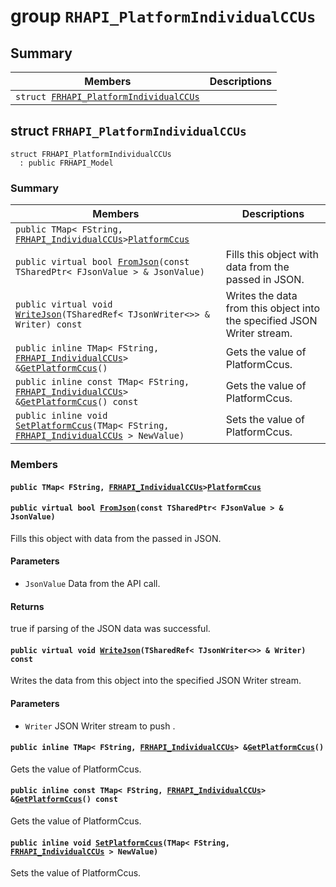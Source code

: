 # group `RHAPI_PlatformIndividualCCUs` <a id="group__RHAPI__PlatformIndividualCCUs"></a>

## Summary

 Members                        | Descriptions                                
--------------------------------|---------------------------------------------
`struct `[`FRHAPI_PlatformIndividualCCUs`](#structFRHAPI__PlatformIndividualCCUs) | 

## struct `FRHAPI_PlatformIndividualCCUs` <a id="structFRHAPI__PlatformIndividualCCUs"></a>

```
struct FRHAPI_PlatformIndividualCCUs
  : public FRHAPI_Model
```

### Summary

 Members                        | Descriptions                                
--------------------------------|---------------------------------------------
`public TMap< FString, `[`FRHAPI_IndividualCCUs`](RHAPI_IndividualCCUs.md#structFRHAPI__IndividualCCUs)` > `[`PlatformCcus`](#structFRHAPI__PlatformIndividualCCUs_1a9bc66a944baafa4b1b4796955ae19bfb) | 
`public virtual bool `[`FromJson`](#structFRHAPI__PlatformIndividualCCUs_1a99f88ee3fafb9fad675b53d661119b79)`(const TSharedPtr< FJsonValue > & JsonValue)` | Fills this object with data from the passed in JSON.
`public virtual void `[`WriteJson`](#structFRHAPI__PlatformIndividualCCUs_1a56e52f0e1c650225d97b95b4dfa66fd2)`(TSharedRef< TJsonWriter<>> & Writer) const` | Writes the data from this object into the specified JSON Writer stream.
`public inline TMap< FString, `[`FRHAPI_IndividualCCUs`](RHAPI_IndividualCCUs.md#structFRHAPI__IndividualCCUs)` > & `[`GetPlatformCcus`](#structFRHAPI__PlatformIndividualCCUs_1ab0aa45ea28850ff0954025afd80821c0)`()` | Gets the value of PlatformCcus.
`public inline const TMap< FString, `[`FRHAPI_IndividualCCUs`](RHAPI_IndividualCCUs.md#structFRHAPI__IndividualCCUs)` > & `[`GetPlatformCcus`](#structFRHAPI__PlatformIndividualCCUs_1ab453ea06efdbf264d0386af5a92e1d65)`() const` | Gets the value of PlatformCcus.
`public inline void `[`SetPlatformCcus`](#structFRHAPI__PlatformIndividualCCUs_1a02d6518127c49ad1d7fcfb0bdf1f243b)`(TMap< FString, `[`FRHAPI_IndividualCCUs`](RHAPI_IndividualCCUs.md#structFRHAPI__IndividualCCUs)` > NewValue)` | Sets the value of PlatformCcus.

### Members

#### `public TMap< FString, `[`FRHAPI_IndividualCCUs`](RHAPI_IndividualCCUs.md#structFRHAPI__IndividualCCUs)` > `[`PlatformCcus`](#structFRHAPI__PlatformIndividualCCUs_1a9bc66a944baafa4b1b4796955ae19bfb) <a id="structFRHAPI__PlatformIndividualCCUs_1a9bc66a944baafa4b1b4796955ae19bfb"></a>

#### `public virtual bool `[`FromJson`](#structFRHAPI__PlatformIndividualCCUs_1a99f88ee3fafb9fad675b53d661119b79)`(const TSharedPtr< FJsonValue > & JsonValue)` <a id="structFRHAPI__PlatformIndividualCCUs_1a99f88ee3fafb9fad675b53d661119b79"></a>

Fills this object with data from the passed in JSON.

#### Parameters
* `JsonValue` Data from the API call.

#### Returns
true if parsing of the JSON data was successful.

#### `public virtual void `[`WriteJson`](#structFRHAPI__PlatformIndividualCCUs_1a56e52f0e1c650225d97b95b4dfa66fd2)`(TSharedRef< TJsonWriter<>> & Writer) const` <a id="structFRHAPI__PlatformIndividualCCUs_1a56e52f0e1c650225d97b95b4dfa66fd2"></a>

Writes the data from this object into the specified JSON Writer stream.

#### Parameters
* `Writer` JSON Writer stream to push .

#### `public inline TMap< FString, `[`FRHAPI_IndividualCCUs`](RHAPI_IndividualCCUs.md#structFRHAPI__IndividualCCUs)` > & `[`GetPlatformCcus`](#structFRHAPI__PlatformIndividualCCUs_1ab0aa45ea28850ff0954025afd80821c0)`()` <a id="structFRHAPI__PlatformIndividualCCUs_1ab0aa45ea28850ff0954025afd80821c0"></a>

Gets the value of PlatformCcus.

#### `public inline const TMap< FString, `[`FRHAPI_IndividualCCUs`](RHAPI_IndividualCCUs.md#structFRHAPI__IndividualCCUs)` > & `[`GetPlatformCcus`](#structFRHAPI__PlatformIndividualCCUs_1ab453ea06efdbf264d0386af5a92e1d65)`() const` <a id="structFRHAPI__PlatformIndividualCCUs_1ab453ea06efdbf264d0386af5a92e1d65"></a>

Gets the value of PlatformCcus.

#### `public inline void `[`SetPlatformCcus`](#structFRHAPI__PlatformIndividualCCUs_1a02d6518127c49ad1d7fcfb0bdf1f243b)`(TMap< FString, `[`FRHAPI_IndividualCCUs`](RHAPI_IndividualCCUs.md#structFRHAPI__IndividualCCUs)` > NewValue)` <a id="structFRHAPI__PlatformIndividualCCUs_1a02d6518127c49ad1d7fcfb0bdf1f243b"></a>

Sets the value of PlatformCcus.


